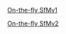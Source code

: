 [On-the-fly SfMv1](https://yifeiyu225.github.io/on-the-flySfMv1.github.io)


[On-the-fly SfMv2](https://yifeiyu225.github.io/on-the-flySfMv2.github.io)